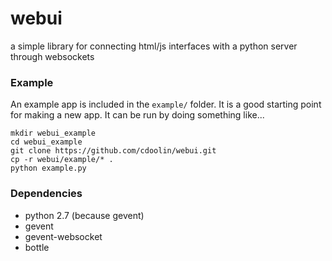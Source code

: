 webui
=====

a simple library for connecting html/js interfaces with a python server through websockets


### Example

An example app is included in the `example/` folder.  It is a good starting point for making a new app.  It can be run by doing something like...

    mkdir webui_example
	cd webui_example
	git clone https://github.com/cdoolin/webui.git
	cp -r webui/example/* .
	python example.py

### Dependencies

- python 2.7 (because gevent)
- gevent
- gevent-websocket
- bottle
